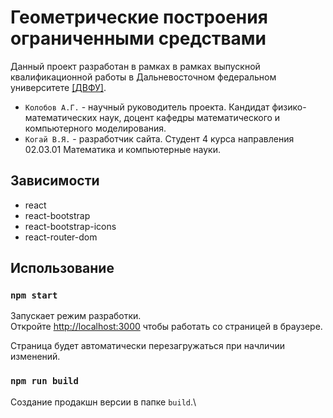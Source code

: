 # Геометрические построения ограниченными средствами

Данный проект разработан в рамках в рамках выпускной квалификационной работы в Дальневосточном федеральном университете [[ДВФУ]](https://www.dvfu.ru/).
- `Колобов А.Г.` - научный руководитель проекта. Кандидат физико-математических наук, доцент кафедры математического и компьютерного моделирования.
- `Когай В.Я.` - разработчик сайта. Студент 4 курса направления 02.03.01 Математика и компьютерные науки.

## Зависимости

- react
- react-bootstrap
- react-bootstrap-icons  
- react-router-dom

## Использование

### `npm start`

Запускает режим разработки.\
Откройте [http://localhost:3000](http://localhost:3000) чтобы работать со страницей в браузере.

Страница будет автоматически перезагружаться при начличии изменений.

### `npm run build`

Создание продакшн версии в папке `build`.\